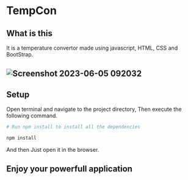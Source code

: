 # TempCon

## What is this

It is a temperature convertor made using javascript, HTML, CSS and BootStrap.

![Screenshot 2023-06-05 092032](https://github.com/Akashpatil2002/BTASK-HTML/assets/130535478/d59f8313-52a6-456d-ba88-27ba90a06220)
---

## Setup

Open terminal and navigate to the project directory, Then execute the following command.

```sh
# Run npm install to install all the dependencies

npm install
```

And then Just open it in the browser.

## Enjoy your powerfull application
